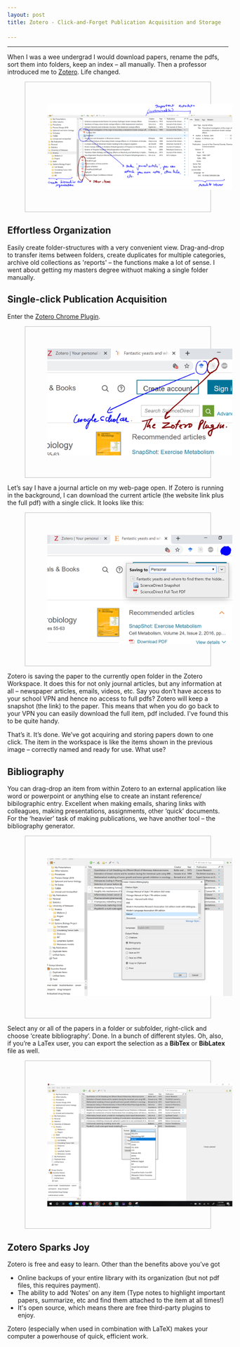 ```yaml
---
layout: post
title: Zotero - Click-and-Forget Publication Acquisition and Storage

---
```


<hr>

When I was a wee undergrad I would download papers, rename the pdfs, sort them into folders, keep an index – all manually. Then a professor introduced me to [Zotero](https://www.zotero.org/). Life changed.

<!-- Here is the code for the figure. It's clunky and maybe we should do something in the CSS files to make it prettier -->
<center>
<figure style="border: 1px solid #C0C0C0">
<img src="/images/zotero1.png" align="center" hspace="50" vspace="50"/>
<figcaption></figcaption>
</figure>
</center>
<!-- --END FIGURE-- -->

## Effortless Organization

Easily create folder-structures with a very convenient view. Drag-and-drop to transfer items between folders, create duplicates for multiple categories, archive old collections as 'reports' – the functions make a lot of sense. I went about getting my masters degree withuot making a single folder manually.

## Single-click Publication Acquisition

Enter the [Zotero Chrome Plugin](https://chrome.google.com/webstore/detail/zotero-connector/ekhagklcjbdpajgpjgmbionohlpdbjgc). 

<!-- Here is the code for the figure. It's clunky and maybe we should do something in the CSS files to make it prettier -->
<center>
<figure style="border: 1px solid #C0C0C0">
<img src="/images/zotero2.png" align="center" hspace="50" vspace="50"/>
<figcaption></figcaption>
</figure>
</center>
<!-- --END FIGURE-- -->

Let’s say I have a journal article on my web-page open. If Zotero is running in the background, I can download the current article (the website link plus the full pdf) with a single click. It looks like this:

<!-- Here is the code for the figure. It's clunky and maybe we should do something in the CSS files to make it prettier -->
<center>
<figure style="border: 1px solid #C0C0C0">
<img src="/images/zotero3.png" align="center" hspace="50" vspace="50"/>
<figcaption></figcaption>
</figure>
</center>
<!-- --END FIGURE-- -->

Zotero is saving the paper to the currently open folder in the Zotero Workspace. It does this for not only journal articles, but any information at all – newspaper articles, emails, videos, etc. Say you don’t have access to your school VPN and hence no access to full pdfs? Zotero will keep a snapshot (the link) to the paper. This means that when you do go back to your VPN you can easily download the full item, pdf included. I've found this to be quite handy.

That’s it. It’s done. We’ve got acquiring and storing papers down to one click. The item in the workspace is like the items shown in the previous image – correctly named and ready for use. What use?

## Bibliography

You can drag-drop an item from within Zotero to an external application like word or powerpoint or anything else to create an instant reference/ bibilographic entry. Excellent when making emails, sharing links with colleagues, making presentations, assignments, other ‘quick’ documents. For the ‘heavier’ task of making publications, we have another tool – the bibliography generator.

<!-- Here is the code for the figure. It's clunky and maybe we should do something in the CSS files to make it prettier -->
<center>
<figure style="border: 1px solid #C0C0C0">
<img src="/images/zotero4.png" align="center" hspace="50" vspace="50"/>
<figcaption></figcaption>
</figure>
</center>
<!-- --END FIGURE-- -->

Select any or all of the papers in a folder or subfolder, right-click and choose ‘create bibliography’. Done. In a bunch of different styles. Oh, also, if you’re a LaTex user, you can export the selection as a **BibTex** or **BibLatex** file as well.

<!-- Here is the code for the figure. It's clunky and maybe we should do something in the CSS files to make it prettier -->
<center>
<figure style="border: 1px solid #C0C0C0">
<img src="/images/zotero5.png" align="center" hspace="50" vspace="50"/>
<figcaption></figcaption>
</figure>
</center>
<!-- --END FIGURE-- -->

## Zotero Sparks Joy

Zotero is free and easy to learn. Other than the benefits above you’ve got

* Online backups of your entire library with its organization (but not pdf files, this requires payment).
* The ability to add ‘Notes’ on any item (Type notes to highlight important papers, summarize, etc and find them attached to the item at all times!)
* It's open source, which means there are free third-party plugins to enjoy.  

Zotero (especially when used in combination with LaTeX) makes your computer a powerhouse of quick, efficient work.

